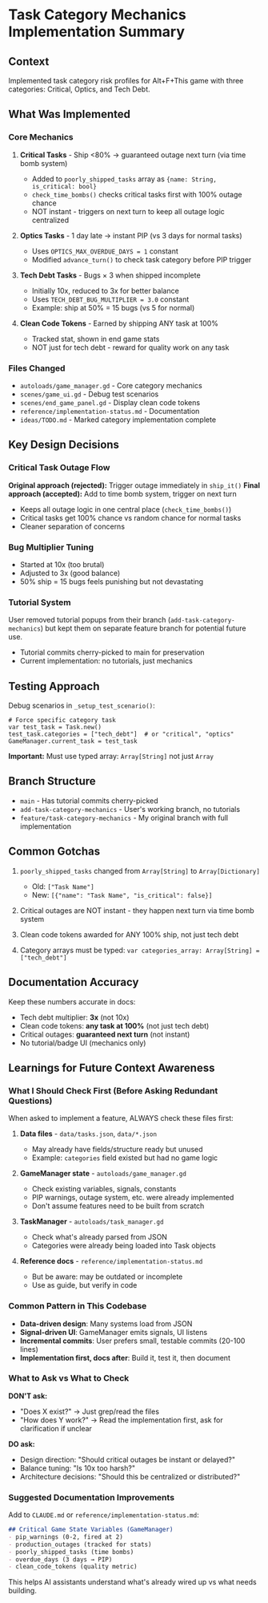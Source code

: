 # Task Category Mechanics Implementation Summary

## Context
Implemented task category risk profiles for Alt+F+This game with three categories: Critical, Optics, and Tech Debt.

## What Was Implemented

### Core Mechanics
1. **Critical Tasks** - Ship <80% → guaranteed outage next turn (via time bomb system)
   - Added to `poorly_shipped_tasks` array as `{name: String, is_critical: bool}`
   - `check_time_bombs()` checks critical tasks first with 100% outage chance
   - NOT instant - triggers on next turn to keep all outage logic centralized

2. **Optics Tasks** - 1 day late → instant PIP (vs 3 days for normal tasks)
   - Uses `OPTICS_MAX_OVERDUE_DAYS = 1` constant
   - Modified `advance_turn()` to check task category before PIP trigger

3. **Tech Debt Tasks** - Bugs × 3 when shipped incomplete
   - Initially 10x, reduced to 3x for better balance
   - Uses `TECH_DEBT_BUG_MULTIPLIER = 3.0` constant
   - Example: ship at 50% = 15 bugs (vs 5 for normal)

4. **Clean Code Tokens** - Earned by shipping ANY task at 100%
   - Tracked stat, shown in end game stats
   - NOT just for tech debt - reward for quality work on any task

### Files Changed
- `autoloads/game_manager.gd` - Core category mechanics
- `scenes/game_ui.gd` - Debug test scenarios
- `scenes/end_game_panel.gd` - Display clean code tokens
- `reference/implementation-status.md` - Documentation
- `ideas/TODO.md` - Marked category implementation complete

## Key Design Decisions

### Critical Task Outage Flow
**Original approach (rejected):** Trigger outage immediately in `ship_it()`
**Final approach (accepted):** Add to time bomb system, trigger on next turn
- Keeps all outage logic in one central place (`check_time_bombs()`)
- Critical tasks get 100% chance vs random chance for normal tasks
- Cleaner separation of concerns

### Bug Multiplier Tuning
- Started at 10x (too brutal)
- Adjusted to 3x (good balance)
- 50% ship = 15 bugs feels punishing but not devastating

### Tutorial System
User removed tutorial popups from their branch (`add-task-category-mechanics`) but kept them on separate feature branch for potential future use.
- Tutorial commits cherry-picked to main for preservation
- Current implementation: no tutorials, just mechanics

## Testing Approach

Debug scenarios in `_setup_test_scenario()`:
```gdscript
# Force specific category task
var test_task = Task.new()
test_task.categories = ["tech_debt"]  # or "critical", "optics"
GameManager.current_task = test_task
```

**Important:** Must use typed array: `Array[String]` not just `Array`

## Branch Structure
- `main` - Has tutorial commits cherry-picked
- `add-task-category-mechanics` - User's working branch, no tutorials
- `feature/task-category-mechanics` - My original branch with full implementation

## Common Gotchas
1. `poorly_shipped_tasks` changed from `Array[String]` to `Array[Dictionary]`
   - Old: `["Task Name"]`
   - New: `[{"name": "Task Name", "is_critical": false}]`
   
2. Critical outages are NOT instant - they happen next turn via time bomb system

3. Clean code tokens awarded for ANY 100% ship, not just tech debt

4. Category arrays must be typed: `var categories_array: Array[String] = ["tech_debt"]`

## Documentation Accuracy
Keep these numbers accurate in docs:
- Tech debt multiplier: **3x** (not 10x)
- Clean code tokens: **any task at 100%** (not just tech debt)
- Critical outages: **guaranteed next turn** (not instant)
- No tutorial/badge UI (mechanics only)

## Learnings for Future Context Awareness

### What I Should Check First (Before Asking Redundant Questions)
When asked to implement a feature, ALWAYS check these files first:

1. **Data files** - `data/tasks.json`, `data/*.json`
   - May already have fields/structure ready but unused
   - Example: `categories` field existed but had no game logic

2. **GameManager state** - `autoloads/game_manager.gd`
   - Check existing variables, signals, constants
   - PIP warnings, outage system, etc. were already implemented
   - Don't assume features need to be built from scratch

3. **TaskManager** - `autoloads/task_manager.gd`
   - Check what's already parsed from JSON
   - Categories were already being loaded into Task objects

4. **Reference docs** - `reference/implementation-status.md`
   - But be aware: may be outdated or incomplete
   - Use as guide, but verify in code

### Common Pattern in This Codebase
- **Data-driven design**: Many systems load from JSON
- **Signal-driven UI**: GameManager emits signals, UI listens
- **Incremental commits**: User prefers small, testable commits (20-100 lines)
- **Implementation first, docs after**: Build it, test it, then document

### What to Ask vs What to Check
**DON'T ask:**
- "Does X exist?" → Just grep/read the files
- "How does Y work?" → Read the implementation first, ask for clarification if unclear

**DO ask:**
- Design direction: "Should critical outages be instant or delayed?"
- Balance tuning: "Is 10x too harsh?"
- Architecture decisions: "Should this be centralized or distributed?"

### Suggested Documentation Improvements
Add to `CLAUDE.md` or `reference/implementation-status.md`:
```markdown
## Critical Game State Variables (GameManager)
- pip_warnings (0-2, fired at 2)
- production_outages (tracked for stats)
- poorly_shipped_tasks (time bombs)
- overdue_days (3 days → PIP)
- clean_code_tokens (quality metric)
```

This helps AI assistants understand what's already wired up vs what needs building.
